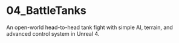 # 04_BattleTanks
An open-world head-to-head tank fight with simple AI, terrain, and advanced control system in Unreal 4.
